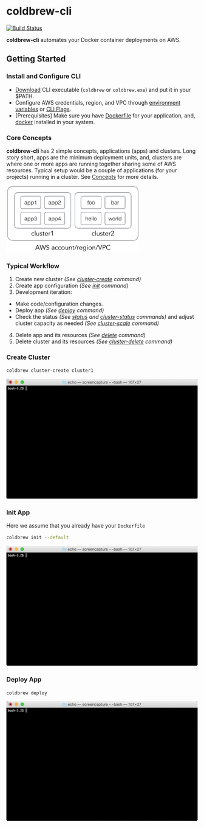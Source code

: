 # coldbrew-cli

[![Build Status](https://travis-ci.org/coldbrewcloud/coldbrew-cli.svg?branch=master)](https://travis-ci.org/coldbrewcloud/coldbrew-cli)

**coldbrew-cli** automates your Docker container deployments on AWS.

## Getting Started

### Install and Configure CLI

- [Download](https://github.com/coldbrewcloud/coldbrew-cli/wiki/Downloads) CLI executable (`coldbrew` or `coldbrew.exe`) and put it in your $PATH.
- Configure AWS credentials, region, and VPC through [environment variables](https://github.com/coldbrewcloud/coldbrew-cli/wiki/CLI-Environment-Variables) or [CLI Flags](https://github.com/coldbrewcloud/coldbrew-cli/wiki/CLI-Global-Flags).
- [Prerequisites] Make sure you have [Dockerfile](https://docs.docker.com/engine/reference/builder/) for your application, and, [docker](https://docs.docker.com/engine/installation/) installed in your system.

### Core Concepts

**coldbrew-cli** has 2 simple concepts, applications (apps) and clusters. Long story short, apps are the minimum deployment units, and, clusters are where one or more apps are running together sharing some of AWS resources. Typical setup would be a couple of applications (for your projects) running in a cluster. See [Concepts](https://github.com/coldbrewcloud/coldbrew-cli/wiki/Concepts) for more details.

<img src="https://raw.githubusercontent.com/coldbrewcloud/assets/master/coldbrew-cli/concept.png?v=1" width="350">

### Typical Workflow

1. Create new cluster _(See [cluster-create](https://github.com/coldbrewcloud/coldbrew-cli/wiki/CLI-Command:-cluster-create) command)_
2. Create app configuration _(See [init](https://github.com/coldbrewcloud/coldbrew-cli/wiki/CLI-Command:-init) command)_
3. Development iteration:
  - Make code/configuration changes.
  - Deploy app _(See [deploy](https://github.com/coldbrewcloud/coldbrew-cli/wiki/CLI-Command:-deploy) command)_
  - Check the status _(See [status](https://github.com/coldbrewcloud/coldbrew-cli/wiki/CLI-Command:-status) and [cluster-status](https://github.com/coldbrewcloud/coldbrew-cli/wiki/CLI-Command:-cluster-status) commands)_ and adjust cluster capacity as needed _(See [cluster-scale](https://github.com/coldbrewcloud/coldbrew-cli/wiki/CLI-Command:-cluster-scale) command)_
4. Delete app and its resources _(See [delete](https://github.com/coldbrewcloud/coldbrew-cli/wiki/CLI-Command:-delete) command)_
5. Delete cluster and its resources _(See [cluster-delete](https://github.com/coldbrewcloud/coldbrew-cli/wiki/CLI-Command:-cluster-delete) command)_


### Create Cluster

```bash
coldbrew cluster-create cluster1
```

<img src="https://raw.githubusercontent.com/coldbrewcloud/assets/master/coldbrew-cli/command-cluster-create.gif?v=1" width="800">

### Init App

Here we assume that you already have your `Dockerfile`

```bash
coldbrew init --default
```

<img src="https://raw.githubusercontent.com/coldbrewcloud/assets/master/coldbrew-cli/command-init-default.gif?v=1" width="800">

### Deploy App

```bash
coldbrew deploy
```

<img src="https://raw.githubusercontent.com/coldbrewcloud/assets/master/coldbrew-cli/command-deploy.gif?v=1" width="800">






